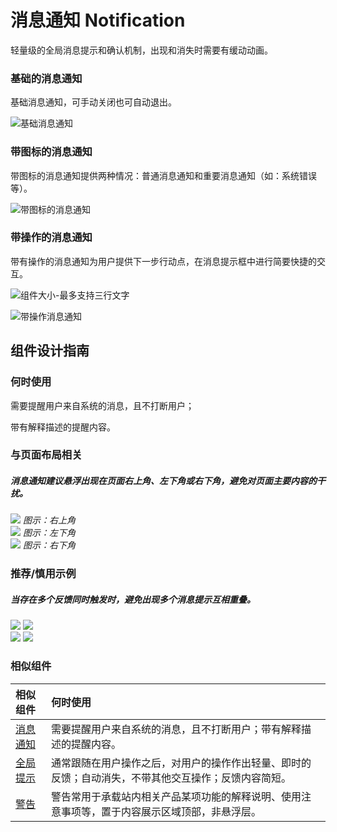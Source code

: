 # 消息通知 Notification

轻量级的全局消息提示和确认机制，出现和消失时需要有缓动动画。





### 基础的消息通知

基础消息通知，可手动关闭也可自动退出。

![基础消息通知](https://tdesign.gtimg.com/site/design/images/基础消息通知-1840302.jpg)



### 带图标的消息通知

带图标的消息通知提供两种情况：普通消息通知和重要消息通知（如：系统错误等）。

![带图标的消息通知](https://tdesign.gtimg.com/site/design/images/带图标的消息通知-1840315.jpg)



### 带操作的消息通知

带有操作的消息通知为用户提供下一步行动点，在消息提示框中进行简要快捷的交互。

![组件大小-最多支持三行文字](https://tdesign.gtimg.com/site/design/images/组件大小-最多支持三行文字-1840334.jpg)


![带操作消息通知](https://tdesign.gtimg.com/site/design/images/带操作消息通知-1840346.jpg)


## 组件设计指南


### 何时使用

需要提醒用户来自系统的消息，且不打断用户；

带有解释描述的提醒内容。

### 与页面布局相关

##### 消息通知建议悬浮出现在页面右上角、左下角或右下角，避免对页面主要内容的干扰。

<div class="legend">
  <div class="item">
    <img src="https://oteam-tdesign-1258344706.cos.ap-guangzhou.myqcloud.com/site/design/noti-1@2x.png"/>
    <em>图示：右上角</em>
  </div>

  <div class="item">
    <img src="https://oteam-tdesign-1258344706.cos.ap-guangzhou.myqcloud.com/site/design/noti-2@2x.png"/>
    <em>图示：左下角</em>
  </div>

  <div class="item">
    <img src="https://oteam-tdesign-1258344706.cos.ap-guangzhou.myqcloud.com/site/design/noti-3@2x.png"/>
    <em>图示：右下角</em>
  </div>
</div>



### 推荐/慎用示例

##### 当存在多个反馈同时触发时，避免出现多个消息提示互相重叠。

<div class="legend">
  <div class="item">
    <img src="https://oteam-tdesign-1258344706.cos.ap-guangzhou.myqcloud.com/site/design/noti-4@2x.png" />
    <img class="tag" src="https://oteam-tdesign-1258344706.cos.ap-guangzhou.myqcloud.com/site/doc/good.png" />
  </div>

  <div class="item">
    <img src="https://oteam-tdesign-1258344706.cos.ap-guangzhou.myqcloud.com/site/design/noti-5@2x.png" />
    <img class="tag" src="https://oteam-tdesign-1258344706.cos.ap-guangzhou.myqcloud.com/site/doc/bad.png" />
  </div>
</div>

### 相似组件

| 相似组件                                                     | 何时使用                                                     |
| :----------------------------------------------------------- | :----------------------------------------------------------- |
| [消息通知](./notification) |需要提醒用户来自系统的消息，且不打断用户；带有解释描述的提醒内容。 |
| [全局提示](./message)| 通常跟随在用户操作之后，对用户的操作作出轻量、即时的反馈；自动消失，不带其他交互操作；反馈内容简短。 |
| [警告](./alert) | 警告常用于承载站内相关产品某项功能的解释说明、使用注意事项等，置于内容展示区域顶部，非悬浮层。 |

